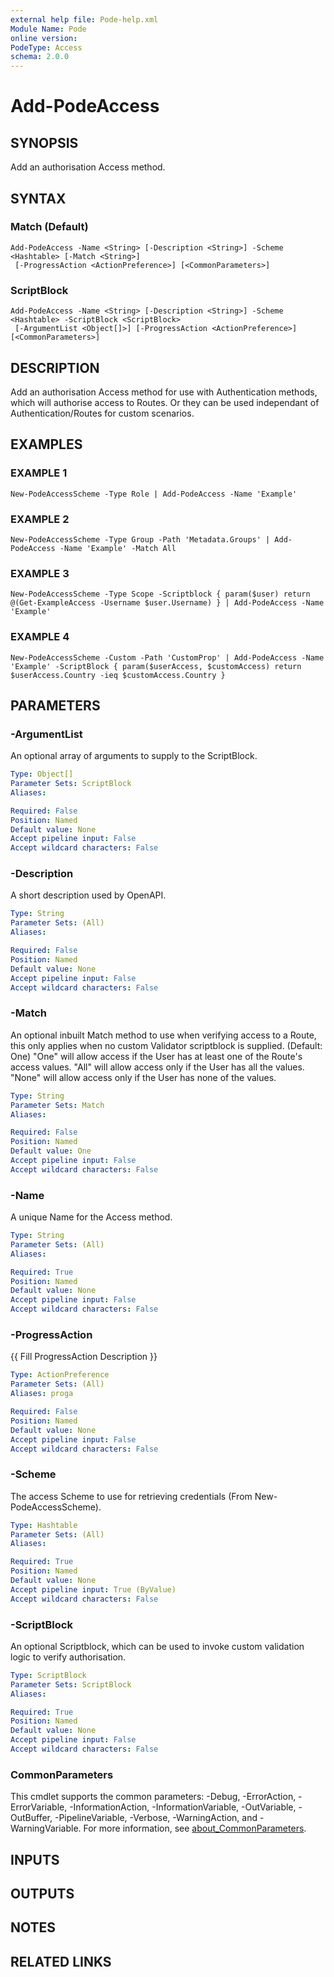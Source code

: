 ```yaml
---
external help file: Pode-help.xml
Module Name: Pode
online version:
PodeType: Access
schema: 2.0.0
---
```


# Add-PodeAccess

## SYNOPSIS
Add an authorisation Access method.

## SYNTAX

### Match (Default)
```
Add-PodeAccess -Name <String> [-Description <String>] -Scheme <Hashtable> [-Match <String>]
 [-ProgressAction <ActionPreference>] [<CommonParameters>]
```

### ScriptBlock
```
Add-PodeAccess -Name <String> [-Description <String>] -Scheme <Hashtable> -ScriptBlock <ScriptBlock>
 [-ArgumentList <Object[]>] [-ProgressAction <ActionPreference>] [<CommonParameters>]
```

## DESCRIPTION
Add an authorisation Access method for use with Authentication methods, which will authorise access to Routes.
Or they can be used independant of Authentication/Routes for custom scenarios.

## EXAMPLES

### EXAMPLE 1
```
New-PodeAccessScheme -Type Role | Add-PodeAccess -Name 'Example'
```

### EXAMPLE 2
```
New-PodeAccessScheme -Type Group -Path 'Metadata.Groups' | Add-PodeAccess -Name 'Example' -Match All
```

### EXAMPLE 3
```
New-PodeAccessScheme -Type Scope -Scriptblock { param($user) return @(Get-ExampleAccess -Username $user.Username) } | Add-PodeAccess -Name 'Example'
```

### EXAMPLE 4
```
New-PodeAccessScheme -Custom -Path 'CustomProp' | Add-PodeAccess -Name 'Example' -ScriptBlock { param($userAccess, $customAccess) return $userAccess.Country -ieq $customAccess.Country }
```

## PARAMETERS

### -ArgumentList
An optional array of arguments to supply to the ScriptBlock.

```yaml
Type: Object[]
Parameter Sets: ScriptBlock
Aliases:

Required: False
Position: Named
Default value: None
Accept pipeline input: False
Accept wildcard characters: False
```

### -Description
A short description used by OpenAPI.

```yaml
Type: String
Parameter Sets: (All)
Aliases:

Required: False
Position: Named
Default value: None
Accept pipeline input: False
Accept wildcard characters: False
```

### -Match
An optional inbuilt Match method to use when verifying access to a Route, this only applies when no custom Validator scriptblock is supplied.
(Default: One)
"One" will allow access if the User has at least one of the Route's access values.
"All" will allow access only if the User has all the values.
"None" will allow access only if the User has none of the values.

```yaml
Type: String
Parameter Sets: Match
Aliases:

Required: False
Position: Named
Default value: One
Accept pipeline input: False
Accept wildcard characters: False
```

### -Name
A unique Name for the Access method.

```yaml
Type: String
Parameter Sets: (All)
Aliases:

Required: True
Position: Named
Default value: None
Accept pipeline input: False
Accept wildcard characters: False
```

### -ProgressAction
{{ Fill ProgressAction Description }}

```yaml
Type: ActionPreference
Parameter Sets: (All)
Aliases: proga

Required: False
Position: Named
Default value: None
Accept pipeline input: False
Accept wildcard characters: False
```

### -Scheme
The access Scheme to use for retrieving credentials (From New-PodeAccessScheme).

```yaml
Type: Hashtable
Parameter Sets: (All)
Aliases:

Required: True
Position: Named
Default value: None
Accept pipeline input: True (ByValue)
Accept wildcard characters: False
```

### -ScriptBlock
An optional Scriptblock, which can be used to invoke custom validation logic to verify authorisation.

```yaml
Type: ScriptBlock
Parameter Sets: ScriptBlock
Aliases:

Required: True
Position: Named
Default value: None
Accept pipeline input: False
Accept wildcard characters: False
```

### CommonParameters
This cmdlet supports the common parameters: -Debug, -ErrorAction, -ErrorVariable, -InformationAction, -InformationVariable, -OutVariable, -OutBuffer, -PipelineVariable, -Verbose, -WarningAction, and -WarningVariable. For more information, see [about_CommonParameters](http://go.microsoft.com/fwlink/?LinkID=113216).

## INPUTS

## OUTPUTS

## NOTES

## RELATED LINKS
